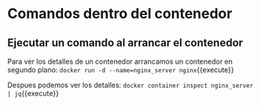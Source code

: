 
# Comandos dentro del contenedor

## Ejecutar un comando al arrancar el contenedor
Para ver los detalles de un contenedor arrancamos un contenedor en segundo plano: ``docker run -d --name=nginx_server nginx``{{execute}}

Despues podemos ver los detalles: ``docker container inspect nginx_server | jq``{{execute}}
